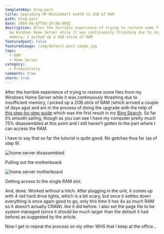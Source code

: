 ```yaml
---
templateKey: blog-post
title: Upgrading HP MediaSmart ex470 to 2GB of RAM
path: blog-post
date: 2009-06-07T06:19:00.000Z
description: After the horrible experience of trying to restore some files from
  my Windows Home Server while it was continuously thrashing due to insufficient
  memory, I picked up a 2GB stick of RAM
featuredpost: false
featuredimage: /img/default-post-image.jpg
tags:
  - RAM
  - Home Server
category:
  - Productivity
comments: true
share: true
---
```

After the horrible experience of trying to restore some files from my Windows Home Server while it was continuously thrashing due to insufficient memory, I picked up a 2GB stick of RAM (which arrived a couple of days ago) and am in the process of doing the upgrade with the help of [this step-by-step guide](http://www.homeserverhacks.com/2007/12/upgrade-memory-in-your-hp-ex470.html) which was the first result in my [Bing Search](http://www.bing.com/search?q=hp+mediasmart+memory+upgrade&go=&form=QBLH). So far it’s smooth sailing, though as you can see I have my computer pretty much 75% disassembled at this point and I still haven’t gotten to the part where I can access the RAM.

I have to say that so far the tutorial is quite good. No gotchas thus far (as of step 9).

![home server disassembled](/img/home-server-disassembled.jpg)

Pulling out the motherboard.

![home server motherboard](/img/home-server-motherboard.jpg)

Getting access to the single RAM slot.

And, done. Worked without a hitch. After plugging in the unit, it comes up with 4 red hard drive lights, which is a bit scary, but once it settles down everything is once again good to go, only this time it has 4x as much RAM so it doesn’t actually CRAWL like it did before. I also set the page file to be system managed (since it should be much larger than the default it had before) as suggested by the article.

Now I get to repeat the process on my other WHS that I keep at the office…
